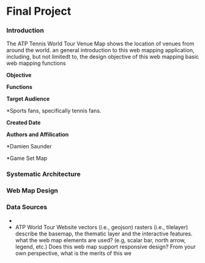 # Final Project
### Introduction
  The ATP Tennis World Tour Venue Map shows the location of venues from around the world. 
an general introduction to this web mapping application, including, but not limitedt to,
the design objective of this web mapping
basic web mapping functions

**Objective**

**Functions**

**Target Audience**

*Sports fans, specifically tennis fans. 

**Created Date**

**Authors and Affilication**

*Damien Saunder

*Game Set Map

### Systematic Architecture
### Web Map Design
### Data Sources
  -
  - ATP World Tour Website
vectors (i.e., geojson)
rasters (i.e., tilelayer)
describe the basemap, the thematic layer and the interactive features.
what the web map elements are used? (e.g, scalar bar, north arrow, legend, etc.)
Does this web map support responsive design?
From your own perspective, what is the merits of this we
